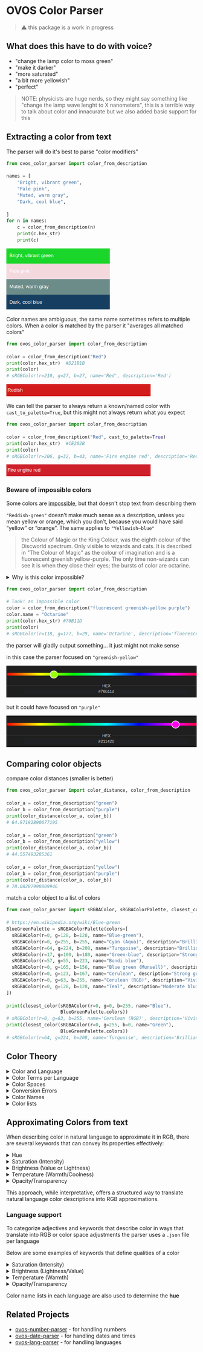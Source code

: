 # OVOS Color Parser

> :warning: this package is a work in progress

## What does this have to do with voice?

- "change the lamp color to moss green"
- "make it darker"
- "more saturated"
- "a bit more yellowish"
- "perfect"

> NOTE: physicists are huge nerds, so they might say something like "change the lamp wave lenght to X nanometers", this
> is a terrible way to talk about color and innacurate but we also added basic support for this



## Extracting a color from text

The parser will do it's best to parse "color modifiers"

```python
from ovos_color_parser import color_from_description

names = [
    "Bright, vibrant green",
    "Pale pink",
    "Muted, warm gray",
    "Dark, cool blue",
  
]
for n in names:
    c = color_from_description(n)
    print(c.hex_str)
    print(c)
```
![img_7.png](img_7.png)

Color names are ambiguous, the same name sometimes refers to multiple colors. When a color is matched by the parser it "averages all matched colors"
```python
from ovos_color_parser import color_from_description

color = color_from_description("Red")
print(color.hex_str)  #D21B1B
print(color) 
# sRGBColor(r=210, g=27, b=27, name='Red', description='Red')
```
![img_9.png](img_9.png)


We can tell the parser to always return a known/named color with `cast_to_palette=True`, but this might not always return what you expect
```python
from ovos_color_parser import color_from_description

color = color_from_description("Red", cast_to_palette=True)
print(color.hex_str)  #CE202B
print(color)
# sRGBColor(r=206, g=32, b=43, name='Fire engine red', description='Red')
```

![img_8.png](img_8.png)

### Beware of impossible colors

Some colors are [impossible](https://en.wikipedia.org/wiki/Impossible_color), but that doesn't stop text from describing them

`"Reddish-green"` doesn’t make much sense as a description, unless you mean yellow or orange, which you don’t, because you would have said “yellow” or “orange”. The same applies to `"Yellowish–blue"`

> the Colour of Magic or the King Colour, was the eighth colour of the Discworld spectrum. 
Only visible to wizards and cats. It is described in "The Colour of Magic" as the colour of imagination and is a fluorescent greenish yellow-purple. 
The only time non-wizards can see it is when they close their eyes; the bursts of color are octarine.

<details>
  <summary>Why is this color impossible?</summary>

Fluorescent greenish-yellow and purple are essentially opposite colors on the color wheel, with wavelengths that can’t coexist in a single light wave in the visible spectrum. Here’s why:

1. Color Wavelengths and Light: Greenish-yellow light falls in a wavelength range of about 560–590 nanometers, while purple is not a pure spectral color but a combination of blue (around 450–495 nm) and red (around 620–750 nm). Human eyes perceive purple as a combination of these two ends of the spectrum.
2. Color Opponency Theory: The human visual system relies on color opponency, where certain pairs of colors (like red-green and blue-yellow) are processed in opposing channels. Because of this, our brains can’t interpret colors that simultaneously activate both ends of an opponent channel. This is why we don’t perceive colors like reddish-green or yellowish-blue—our brains are simply wired to cancel out those combinations.
3. Perceptual Limits: Fluorescent colors are especially intense because they emit light in a narrow, concentrated wavelength range, making them appear very saturated and bright. Attempting to mix fluorescent greenish-yellow with purple not only challenges the physiology of the eye but would also result in a muted brown or gray tone, as the colors cancel each other out.

In short, fluorescent greenish-yellow and purple light can’t coexist in a way our eyes can interpret as a single, stable color because of the biological limits of human color perception.
</details>

```python
from ovos_color_parser import color_from_description

# look! an impossible color
color = color_from_description("fluorescent greenish-yellow purple")
color.name = "Octarine"
print(color.hex_str) #76B11D
print(color)
# sRGBColor(r=118, g=177, b=29, name='Octarine', description='fluorescent greenish-yellow purple')
```
the parser will gladly output something... it just might not make sense

in this case the parser focused on `"greenish-yellow"`

![img_10.png](img_10.png)

but it could have focused on `"purple"`

![img_12.png](img_12.png)

## Comparing color objects

compare color distances (smaller is better)

```python
from ovos_color_parser import color_distance, color_from_description

color_a = color_from_description("green")
color_b = color_from_description("purple")
print(color_distance(color_a, color_b))
# 64.97192890677195

color_a = color_from_description("green")
color_b = color_from_description("yellow")
print(color_distance(color_a, color_b))
# 44.557493285361

color_a = color_from_description("yellow")
color_b = color_from_description("purple")
print(color_distance(color_a, color_b))
# 78.08287998809946
```

match a color object to a list of colors

```python
from ovos_color_parser import sRGBAColor, sRGBAColorPalette, closest_color

# https://en.wikipedia.org/wiki/Blue-green
BlueGreenPalette = sRGBAColorPalette(colors=[
  sRGBAColor(r=0, g=128, b=128, name="Blue-green"),
  sRGBAColor(r=0, g=255, b=255, name="Cyan (Aqua)", description="Brilliant bluish green"),
  sRGBAColor(r=64, g=224, b=208, name="Turquoise", description="Brilliant bluish green"),
  sRGBAColor(r=17, g=100, b=180, name="Green-blue", description="Strong blue"),
  sRGBAColor(r=57, g=55, b=223, name="Bondi blue"),
  sRGBAColor(r=0, g=165, b=156, name="Blue green (Munsell)", description="Brilliant bluish green"),
  sRGBAColor(r=0, g=123, b=167, name="Cerulean", description="Strong greenish blue"),
  sRGBAColor(r=0, g=63, b=255, name="Cerulean (RGB)", description="Vivid blue"),
  sRGBAColor(r=0, g=128, b=128, name="Teal", description="Moderate bluish green"),
])

print(closest_color(sRGBAColor(r=0, g=0, b=255, name="Blue"),
                    BlueGreenPalette.colors))
# sRGBColor(r=0, g=63, b=255, name='Cerulean (RGB)', description='Vivid blue')
print(closest_color(sRGBAColor(r=0, g=255, b=0, name="Green"),
                    BlueGreenPalette.colors))
# sRGBColor(r=64, g=224, b=208, name='Turquoise', description='Brilliant bluish green')
```

## Color Theory

<details>
  <summary>Color and Language</summary>

Different languages are different names and numbers of colors! color is not universal!

For example, in many languages the colors described in English as "blue" and "green" are colexified, i.e., expressed
using a single umbrella term. To render this ambiguous notion in English, linguists use the blend word grue, from green
and blue

The wikipedia pages
for [Linguistic relativity and the color naming debate](https://en.wikipedia.org/wiki/Linguistic_relativity_and_the_color_naming_debate) , [Blue/Green distinction](Blue–green distinction in language)
and [Color terms](https://en.wikipedia.org/wiki/Color_term) offer a good introduction to this fascinating topic

Colors in language follow a specific evolutionary pattern. This pattern is as follows:

1. All languages contain terms for black and white.
2. If a language contains three terms, then it contains a term for red.
3. If a language contains four terms, then it contains a term for either green or yellow (but not both).
4. If a language contains five terms, then it contains terms for both green and yellow.
5. If a language contains six terms, then it contains a term for blue.
6. If a language contains seven terms, then it contains a term for brown.
7. If a language contains eight or more terms, then it contains terms for purple, pink, orange or gray.

</details>

<details>
  <summary>Color Terms per Language</summary>

In the Bassa language, there are **two terms** for classifying colors; ziza (white, yellow, orange, and red) and hui (
black, violet, blue, and green)

In the Bambara language, there are **three color terms**: dyema (white, beige), blema (reddish, brownish), and fima (
dark green, indigo, and black).

The Ovahimba use **four color names**: zuzu stands for dark shades of blue, red, green, and purple; vapa is white and
some shades of yellow; buru is some shades of green and blue; and dambu is some other shades of green, red, and brown.

![img.png](img.png)

English has **11 basic color terms**: black, white, red, green, yellow, blue, brown, orange, pink, purple, and gray;
other languages have between 2 and 12. All other colors are considered by most speakers of that language to be variants
of these basic color terms

Italian, Russian and Hebrew have **twelve basic color terms**, each distinguishing blue and light blue. A Russian will
make the same red/pink and orange/brown distinctions, but will also make a further distinction between синий (sinii) and
голубой (goluboi), which English speakers would call dark and light blue. To Russian speakers, sinii and goluboi are as
separate as red and pink, or orange and brown.

</details>



<details>
  <summary>Color Spaces</summary>

RGB uses additive color mixing, because it describes what kind of light needs to be emitted to produce a given color.
RGB stores individual values for red, green and blue. RGBA is RGB with an additional channel, alpha, to indicate
transparency. Common color spaces based on the RGB model include sRGB, Adobe RGB, ProPhoto RGB, scRGB, and CIE RGB.

![img_3.png](img_3.png)

CMYK uses subtractive color mixing used in the printing process, because it describes what kind of inks need to be
applied so the light reflected from the substrate and through the inks produces a given color. One starts with a white
substrate (canvas, page, etc.), and uses ink to subtract color from white to create an image. CMYK stores ink values for
cyan, magenta, yellow and black. There are many CMYK color spaces for different sets of inks, substrates, and press
characteristics (which change the dot gain or transfer function for each ink and thus change the appearance).

YIQ was formerly used in NTSC (North America, Japan and elsewhere) television broadcasts for historical reasons. This
system stores a luma value roughly analogous to (and sometimes incorrectly identified as)[9][10] luminance, along with
two chroma values as approximate representations of the relative amounts of blue and red in the color. It is similar to
the YUV scheme used in most video capture systems[11] and in PAL (Australia, Europe, except France, which uses SECAM)
television, except that the YIQ color space is rotated 33° with respect to the YUV color space and the color axes are
swapped. The YDbDr scheme used by SECAM television is rotated in another way.

YPbPr is a scaled version of YUV. It is most commonly seen in its digital form, YCbCr, used widely in video and image
compression schemes such as MPEG and JPEG.

xvYCC is a new international digital video color space standard published by the IEC (IEC 61966-2-4). It is based on the
ITU BT.601 and BT.709 standards but extends the gamut beyond the R/G/B primaries specified in those standards.

HSV (hue, saturation, value), also known as HSB (hue, saturation, brightness) is often used by artists because it is
often more natural to think about a color in terms of hue and saturation than in terms of additive or subtractive color
components. HSV is a transformation of an RGB color space, and its components and colorimetry are relative to the RGB
color space from which it was derived.

![img_2.png](img_2.png)

HSL (hue, saturation, lightness/luminance), also known as HLS or HSI (hue, saturation, intensity) is quite similar to
HSV, with "lightness" replacing "brightness". The difference is that the brightness of a pure color is equal to the
brightness of white, while the lightness of a pure color is equal to the lightness of a medium gray.

</details>


<details>
  <summary>Conversion Errors</summary>


A color in one absolute color space can be converted into another absolute color space, and back again, in general;
however, some color spaces may have gamut limitations, and converting colors that lie outside that gamut will not
produce correct results. There are also likely to be rounding errors, especially if the popular range of only 256
distinct values per component (8-bit color) is used.

One part of the definition of an absolute color space is the viewing conditions. The same color, viewed under different
natural or artificial lighting conditions, will look different. Those involved professionally with color matching may
use viewing rooms, lit by standardized lighting.

Occasionally, there are precise rules for converting between non-absolute color spaces. For example, HSL and HSV spaces
are defined as mappings of RGB. Both are non-absolute, but the conversion between them should maintain the same color.
However, in general, converting between two non-absolute color spaces (for example, RGB to CMYK) or between absolute and
non-absolute color spaces (for example, RGB to L*a*b*) is almost a meaningless concept.

</details>


<details>
  <summary>Color Names</summary>

A color term (or color name) is a word or phrase that refers to a specific color. The color term may refer to human
perception of that color (which is affected by visual context), or to an underlying physical property (such as a
specific wavelength of visible light).

There are also numerical systems of color specification, referred to as color spaces.

Not all colors have a name, think about a random combination of RGB values, we don't have names for every single hue!

![img_1.png](img_1.png)

</details>


<details>
  <summary>Color lists</summary>

We expect all computers to represent a color term as the same Hex value, but does this happen in practice? Who names the
colors?

Some standards have been proposed over the years to clearly define colors as a specific number we can represent in a
computer,

- [X11 colors](https://en.wikipedia.org/wiki/X11_color_names) - In computing, on the X Window System, X11 color names
  are represented in a simple text file, which maps certain strings to RGB color values. It was traditionally shipped
  with every X11 installation, hence the name. The web colors list is descended from it but differs for certain color
  names.
- [Web colors standard](https://en.wikipedia.org/wiki/Web_colors) - Web colors are colors used in displaying web pages
  on the World Wide Web; they can be described by way of three methods: a color may be specified as an RGB triplet, in
  hexadecimal format (a hex triplet) or according to its common English name in some case
- [Crayola colors](https://en.wikipedia.org/wiki/List_of_Crayola_crayon_colors) - Since 1903, Crayola has created over
  200 distinct colors for crayons, which often correlate to physical pigments.
- [RAL colors](https://en.wikipedia.org/wiki/List_of_RAL_colours) - Used mainly in Europe, RAL colors are a standard
  color matching system administered by the German organization RAL gGmbH.
- [Traditional colors of Japan](https://en.wikipedia.org/wiki/Traditional_colors_of_Japan) - The traditional colors of
  Japan are a collection of colors traditionally used in Japanese art, literature, textiles such as kimono, and other
  Japanese arts and crafts.
- [XKCD color list](https://xkcd.com/color/rgb/) - The 954 most common RGB monitor colors, as defined by several
  hundred thousand participants in the xkcd color name survey.

Nowadays there are many online projects that attempt to "name every color", anyone can go in there and name a hex value
whatever they want, we are not considering these color names as they have no widespread adoption and are essentiallly a
joke.

</details>


## Approximating Colors from text

When describing color in natural language to approximate it in RGB, there are several keywords that can convey
its properties effectively:

<details>
  <summary>Hue</summary>

- **Description**: Hue refers to the basic color family, such as red, blue, green, or yellow.
- **Translation to RGB**:
    - The hue determines which of the primary RGB channels (red, green, or blue) will be most prominent. For example,
      “red” means a strong red channel with low green and blue, while “blue” means a high blue channel with low red and
      green.
    - Hues like "yellow" indicate both red and green channels are high with blue low, while "purple" combines red and
      blue with little green.
- **Strategy**: Identify the dominant hue, then adjust the RGB channels accordingly to reflect it.

</details>

<details>
  <summary>Saturation (Intensity)</summary>

- **Description**: Saturation, or chroma, is how pure or intense the color is. Terms like “vibrant,” “dull,” or “washed
  out” refer to saturation.
- **Translation to RGB**:
    - High saturation (vibrant): Increase the difference between the dominant channel(s) and others. For example, making
      the red channel much higher than green and blue for a vibrant red.
    - Low saturation (dull): Reduce the contrast between channels, creating a blend closer to grayscale. For instance,
      balancing red, green, and blue channels to similar values lowers saturation.
- **Strategy**: A term like "muted green" would mean lowering the green channel's intensity relative to a bright green,
  but still keeping it dominant over red and blue.

</details>

<details>
  <summary>Brightness (Value or Lightness)</summary>

- **Description**: Brightness refers to how light or dark the color appears. Words like “bright,” “dim,” “dark,” or
  “pale” are often used.
- **Translation to RGB**:
    - High brightness (bright): Increase the values across all channels.
    - Low brightness (dark): Decrease values across channels while maintaining the hue's relative balance.
- **Strategy**: A "pale pink" could be achieved by adding white (higher red, green, and blue values) to lighten a
  typical pink. For a "dark blue," all channels are reduced, but the blue remains higher than the others.

</details>


<details>
  <summary>Temperature (Warmth/Coolness)</summary>

- **Description**: Color temperature reflects whether a color feels warm or cool. Terms like "warm red," "cool green,"
  or "cold blue" apply here.
- **Translation to RGB**:
    - Warm colors: Increase red or red and green channels.
    - Cool colors: Increase blue or decrease red.
- **Strategy**: Adjust the balance between red, green, and blue to match the warmth or coolness described. For example,
  a "warm gray" would have a slight increase in red, while a "cool gray" would have a hint of blue.

</details>

<details>
  <summary>Opacity/Transparency</summary>

- **Description**: Opacity doesn’t affect RGB but is relevant for color perception, especially in design. Terms like
  “translucent,” “opaque,” or “sheer” describe it.
- **Translation to RGB**:
    - Opacity affects the alpha channel (RGBA) rather than RGB values.
- **Strategy**: If opacity is important, adjust the alpha channel rather than RGB. For instance, "translucent blue" with
  an alpha below 1.0 would show a slightly transparent overlay.

</details>

This approach, while interpretative, offers a structured way to translate natural language color descriptions into RGB
approximations.

### Language support

To categorize adjectives and keywords that describe color in ways that translate into RGB or color space adjustments the
parser uses a `.json` file per language

Below are some examples of keywords that define qualities of a color

<details>
  <summary>Saturation (Intensity)</summary>

- **Very High Saturation**: For colors that are extremely intense or vivid.
    - Keywords: “neon,” “saturated,” “intense,” “brilliant,” “flamboyant”
- **High Saturation**: These adjectives indicate vibrant or intense colors where the hue is pronounced.
    - Keywords: “vibrant,” “rich,” “bold,” “deep,” “vivid,” “intense,” “pure,” “electric”
- **Low Saturation**: These adjectives imply a muted or washed-out appearance, often making the color appear closer to
  grayscale.
    - Keywords: “dull,” “muted,” “washed-out,” “faded,” “soft,” “pale,” “subdued,” “pastel”
- **Very Low Saturation**: For colors that are very desaturated, nearing grayscale.
    - Keywords: “drab,” “grayed,” “washed-out,” “faded,” “subdued”
</details>

<details>
  <summary>Brightness (Lightness/Value)</summary>

- **Very High Brightness**: Extremely bright colors, often implying high lightness or near-whiteness.
    - Keywords: “blinding,” “radiant,” “glowing,” “white,” “light-filled”
- **High Brightness**: Bright colors, often indicating a lighter shade or close to white.
    - Keywords: “bright,” “light,” “pale,” “glowing,” “luminous,” “brilliant,” “clear,” “radiant”
- **Low Brightness**: These terms describe darker or dimmer shades, closer to black.
    - Keywords: “dim,” “dark,” “shadowy,” “faint,” “gloomy,” “subdued,” “deep,” “midnight”
- **Very Low Brightness**: Colors that are nearly black or very dark.
    - Keywords: “pitch-dark,” “black,” “shadowed,” “deep,” “ink-like”

</details>

<details>
  <summary>Temperature (Warmth)</summary>

- **Very High Temperature (Very Warm)**: Intense warm colors, strongly leaning toward red, orange, or intense yellow.
    - Keywords: “fiery,” “lava-like,” “burning,” “blazing”
- **High Temperature (Warm Colors)**: Warmer colors suggest a shift towards red or yellow tones, giving the color a
  warmer feel.
    - Keywords: “warm,” “hot,” “fiery,” “sunny,” “toasty,” “scorching,” “amber,” “reddish”
- **Low Temperature (Cool Colors)**: Cooler colors involve blue or green tones, giving the color a cooler or icy
  appearance.
    - Keywords: “cool,” “cold,” “chilly,” “icy,” “frosty,” “crisp,” “bluish,” “aqua”
- **Very Low Temperature (Very Cool)**: Extremely cool tones, verging on cold, icy blues or greens.
    - Keywords: “icy,” “arctic,” “frigid,” “wintry,” “glacial”
</details>

<details>
  <summary>Opacity/Transparency</summary>


- **Very High Opacity**: Extremely solid or dense colors.
    - Keywords: “impenetrable,” “opaque,” “thick”
- **High Opacity**: Describes solid colors without transparency.
    - Keywords: “opaque,” “solid,” “dense,” “thick,” “cloudy,” “impenetrable,” “strong”
- **Low Opacity**: Indicates transparency or translucency, where the background may show through.
    - Keywords: “transparent,” “translucent,” “sheer,” “see-through,” “misty,” “delicate,” “airy”
- **Very Low Opacity**: Highly transparent or barely visible colors.
    - Keywords: “ethereal,” “ghostly,” “barely-there,” “translucent”

</details>

Color name lists in each language are also used to determine the **hue**

## Related Projects

- [ovos-number-parser](https://github.com/OpenVoiceOS/ovos-number-parser) - for handling numbers
- [ovos-date-parser](https://github.com/OpenVoiceOS/ovos-date-parser) - for handling dates and times
- [ovos-lang-parser](https://github.com/OVOSHatchery/ovos-lang-parser) - for handling languages
